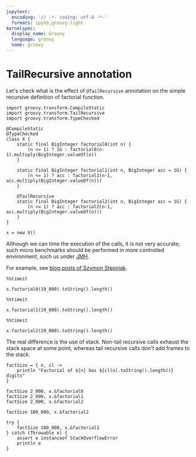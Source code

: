 ```yaml
---
jupytext:
  encoding: '// -*- coding: utf-8 -*-'
  formats: ipynb,groovy:light
kernelspec:
  display_name: Groovy
  language: groovy
  name: groovy
---
```


# TailRecursive annotation

Let's check what is the effect of `@TailRecursive` annotation on the simple recursive definition of factorial function.

```{code-cell}
import groovy.transform.CompileStatic
import groovy.transform.TailRecursive
import groovy.transform.TypeChecked

@CompileStatic
@TypeChecked
class X {
    static final BigInteger factorial0(int n) {
        (n <= 1) ? 1G : factorial0(n-1).multiply(BigInteger.valueOf(n))
    }

    static final BigInteger factorial1(int n, BigInteger acc = 1G) {
        (n <= 1) ? acc : factorial1(n-1, acc.multiply(BigInteger.valueOf(n)))
    }

    @TailRecursive
    static final BigInteger factorial2(int n, BigInteger acc = 1G) {
        (n <= 1) ? acc : factorial2(n-1, acc.multiply(BigInteger.valueOf(n)))
    }
}

x = new X()
```

Although we can time the execution of the calls, it is not very accurate; such micro benchmarks should be performed in more controlled environment, such us under [JMH](https://openjdk.java.net/projects/code-tools/jmh/).

For example, see [blog posts of Szymon Stępniak](https://e.printstacktrace.blog/tail-recursive-methods-in-groovy/).

```{code-cell}
%%timeit

x.factorial0(19_000).toString().length()
```

```{code-cell}
%%timeit

x.factorial1(19_000).toString().length()
```

```{code-cell}
%%timeit

x.factorial2(19_000).toString().length()
```

The real difference is the use of stack. Non-tail recursive calls exhaust the stack space at some point, whereas tail recursive calls don't add frames to the stack.

```{code-cell}
factSize = { n, cl ->
    println "Factorial of ${n} has ${cl(n).toString().length()} digits"
}

factSize 2_000, x.&factorial0
factSize 2_000, x.&factorial1
factSize 2_000, x.&factorial2

factSize 100_000, x.&factorial2
```

```{code-cell}
try {
    factSize 100_000, x.&factorial1
} catch (Throwable e) {
    assert e instanceof StackOverflowError
    println e
}
```
